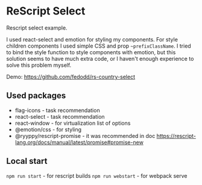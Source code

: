 # ReScript Select

Rescript select example.

I used react-select and emotion for styling my components.  For style children components I used simple CSS and prop `~prefixClassName`. I tried to bind the style function to style components with emotion, but this solution seems to have much extra code, or I haven't enough experience to solve this problem myself.

Demo: https://github.com/fedodd/rs-country-select

## Used packages

- flag-icons - task recommendation
- react-select - task recommendation
- react-window - for virtualization list of options
- @emotion/css - for styling
- @ryyppy/rescript-promise - it was recommended in doc https://rescript-lang.org/docs/manual/latest/promise#promise-new

## Local start

`npm run start` - for rescript builds
`npm run webstart` - for webpack serve
